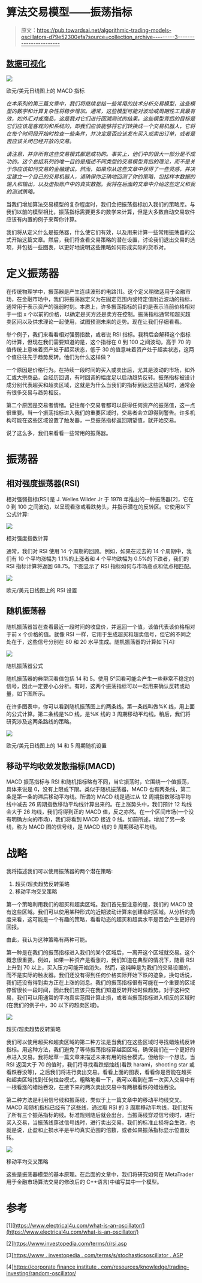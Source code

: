 # 算法交易模型——振荡指标

> 原文：<https://pub.towardsai.net/algorithmic-trading-models-oscillators-d79e52300efa?source=collection_archive---------3----------------------->

## [数据可视化](https://towardsai.net/p/category/data-visualization)

![](img/291062f4d90bfe7d33adca4db4d00a7c.png)

欧元/美元日线图上的 MACD 指标

*在本系列的第三篇文章中，我们将继续总结一些常用的技术分析交易模型，这些模型的数学和计算复杂性将稳步增加。通常，这些模型可能对波动或周期性工具最有效，如外汇对或商品，这是我对它们进行回溯测试的结果。这些模型背后的目标是它们应该是客观的和系统的，即我们应该能够将它们转换成一个交易机器人，它将在每个时间段开始时检查一些条件，并决定是否应该发布买入或卖出订单，或者是否应该关闭已经开放的交易。*

*请注意，并非所有这些交易模式都是成功的。事实上，他们中的很大一部分是不成功的。这个总结系列的唯一目的是描述不同类型的交易模型背后的理论，而不是关于你应该如何交易的金融建议。然而，如果你从这些文章中获得了一些灵感，并决定建立一个自己的交易机器人，请确保你正确地回测了你的策略，包括样本数据的输入和输出，以及虚拟账户中的真实数据。我将在后面的文章中介绍这些定义和我的测试策略。*

当我们增加算法交易模型的复杂程度时，我们会把振荡指标加入我们的策略库。与我们以前的模型相比，振荡指标需要更多的数学来计算，但是大多数自动交易软件应该有内置的例子来帮你计算。

我们将从定义什么是振荡器，什么使它们有效，以及用来计算一些常用振荡器的公式开始这篇文章。然后，我们将查看交易策略的潜在设置，讨论我们退出交易的选项，并包括一些图表，以更好地说明这些策略如何形成实际的货币对。

# 定义振荡器

在传统物理学中，振荡器是产生连续波形的电路[1]。这个定义稍微适用于金融市场，在金融市场中，我们将振荡器定义为在固定范围内或特定值附近波动的指标，通常用于表示资产的强弱时刻。本质上，许多振荡指标的目的是表示当前价格相对于一组 x 个以前的价格，以确定是买方还是卖方在控制。振荡指标通常和超买超卖区间以及供求理论一起使用，试图预测未来的走势。现在让我们仔细看看。

举个例子，我们来看看相对强弱指数，或者说 RSI 指标。我稍后会解释这个指标的计算，但现在我们需要知道的是，这个指标在 0 到 100 之间波动，高于 70 的值传统上意味着资产处于超买状态，低于 30 的值意味着资产处于超卖状态，这两个值往往先于趋势反转。他们为什么这样做？

一个原因是价格行为。在持续一段时间的买入或卖出后，尤其是波动的市场，如外汇或大宗商品，会经历回调，有时回调的幅度足以启动趋势反转。振荡指标被设计成分别代表超买和超卖区域，这就是为什么当我们的指标到达这些区域时，通常会有很多交易与趋势相反。

第二个原因是交易者情绪。记住每个交易者都可以获得任何资产的振荡值，这一点很重要。当一个振荡指标进入我们的重要区域时，交易者会立即得到警告。许多机构可能在这些区域设置了触发器，一旦振荡指标返回期望值，就开始交易。

说了这么多，我们来看看一些常用的振荡器。

# 振荡器

## 相对强度振荡器(RSI)

相对强弱指标(RSI)是 J. Welles Wilder Jr 于 1978 年推出的一种振荡器[2]，它在 0 到 100 之间波动，以呈现看涨或看跌势头，并指示潜在的反转区。它使用以下公式计算:

![](img/5cdbbccea313602d86592221c68259fe.png)

相对强度指数计算

通常，我们对 RSI 使用 14 个周期的回顾。例如，如果在过去的 14 个周期中，我们有 10 个平均涨幅为 1.1%的上涨者和 4 个平均跌幅为 0.5%的下跌者，我们的 RSI 指标计算将返回 68.75。下图显示了 RSI 指标如何与市场高点和低点相匹配。

![](img/c20fc6783144c84f1a3b66cfdb08e2c6.png)

欧元/美元日线图上的 RSI 设置

## 随机振荡器

随机振荡器旨在查看最近一段时间的收盘价，并返回一个值，该值代表该价格相对于前 x 个价格的值。就像 RSI 一样，它用于生成超买和超卖信号，但它的不同之处在于，这些信号分别在 80 和 20 水平生成。随机振荡器的计算如下[4]:

![](img/48388288667cb6390a7310a62e312d6e.png)

随机振荡器公式

随机振荡器的典型回看值包括 14 和 5。使用 5°回看可能会产生一些非常不稳定的信号，因此一定要小心分析。有时，这两个振荡指标可以一起用来确认反转或动量，如下图所示。

在许多图表中，你可以看到随机振荡图上的两条线。第一条线叫做%K 线，用上面的公式计算。第二条线是%D 线，是%K 线的 3 周期移动平均线。稍后，我们将研究涉及这两条路线的策略。

![](img/a6aeeee347cb2d7ce362ab63418f31f6.png)

欧元/美元日线图上的 14 和 5 周期随机设置

## 移动平均收敛发散指标(MACD)

MACD 振荡指标与 RSI 和随机指标略有不同，当它振荡时，它围绕一个值振荡，具体来说是 0，没有上限或下限。类似于随机振荡器，MACD 也有两条线，第二条是第一条的滞后移动平均线。所谓的 MACD 线是通过从 12 周期指数移动平均线中减去 26 周期指数移动平均线计算出来的。在上涨势头中，我们预计 12 均线会大于 26 均线，我们将得到正的 MACD 值，反之亦然。在一个区间市场(一个没有明确方向的市场)，我们将看到 MACD 接近 0 线。如前所述，增加了另一条线，称为 MACD 图的信号线，是 MACD 线的 9 周期移动平均线。

# 战略

我将描述我们可以使用振荡器的两个潜在策略:

1.  超买/超卖趋势反转策略
2.  移动平均交叉策略

第一个策略利用我们的超买和超卖区域。我们首先要注意的是，我们的 MACD 没有这些区域。我们可以使用某种形式的近期波动计算来创建临时区域。从分析的角度来看，这可能是一个有趣的策略，看看动态的超买和超卖水平是否会产生更好的回报。

由此，我认为这种策略有两种可能。

第一种是在我们的振荡指标进入我们的某个区域后，一离开这个区域就交易。这个概念很重要。例如，如果一种资产是看涨的，我们知道在典型的情况下，随着 RSI 上升到 70 以上，买入压力可能开始消失。然而，这纯粹是为我们的交易设置的，而不是实际的触发器。我们还没有得到任何价格实际开始下跌的迹象，换句话说，我们还没有得到卖方正在上涨的消息。我们的振荡指标很有可能在一个重要的区域停留很长一段时间，因此我们应该只在我们知道反转开始时做趋势。对于这种交易，我们可以用通常的平均真实范围计算止损，或者当振荡指标进入相反的区域时(在我们的例子中，30 以下的超卖区域)。

![](img/1832f21760d6102604f066b7a5b3b4a7.png)

超买/超卖趋势反转策略

我们可以使用超买和超卖区域的第二种方法是当我们在这些区域时寻找蜡烛线反转指标。用这种方法，我们避免了等待振荡指标穿越回区域，确保我们在一个更好的点进入交易。我将起草一篇文章来描述未来有用的烛台模式，但给你一个想法，当 RSI 返回大于 70 的值时，我们将寻找看跌蜡烛线(看跌 harami，shooting star 或看跌吞没等)，之后我们将进行卖出交易。看看上面的图表，看看你是否能在超买和超卖区域找到任何烛台模式。粗略地看一下，我可以看到在第一次买入交易中有一根看涨的蜡烛吞没，在接下来的两次卖出交易中有两根看跌的蜡烛吞没。

第二种方法是利用信号线和振荡线，类似于上一篇文章中的移动平均线交叉。MACD 和随机指标已经有了这些线，通过取 RSI 的 3 周期移动平均线，我们就有了所有三个振荡指标的线。标准规则随后就会出台。当振荡线穿过信号线时，进行买入交易，当振荡线穿过信号线时，进行卖出交易。我们的标准止损将会生效，也就是说，止盈和止损水平是平均真实范围的倍数，或者如果振荡指标显示位置反转。

![](img/3c79e003e21ddcb312fda32bf8c00864.png)

移动平均交叉策略

这些是振荡器模型的基本原理。在后面的文章中，我们将研究如何在 MetaTrader 用于金融市场算法交易的修改后的 C++语言)中编写其中一个模型。

# 参考

[1][https://www.electrical4u.com/what-is-an-oscillator/](https://www.electrical4u.com/what-is-an-oscillator/)

[2]https://www.investopedia.com/terms/r/rsi.asp

[3][https://www . investopedia . com/terms/s/stochasticsoscillator . ASP](https://www.investopedia.com/terms/s/stochasticoscillator.asp)

[4][https://corporate finance institute . com/resources/knowledge/trading-investing/random-oscillator/](https://corporatefinanceinstitute.com/resources/knowledge/trading-investing/stochastic-oscillator/)